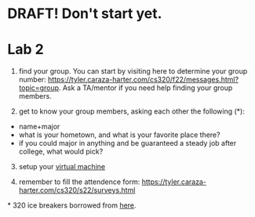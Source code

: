 # DRAFT!  Don't start yet.

# Lab 2

1. find your group.  You can start by visiting here to determine your group number: https://tyler.caraza-harter.com/cs320/f22/messages.html?topic=group.  Ask a TA/mentor if you need help finding your group members.

2. get to know your group members, asking each other the following (*):

* name+major
* what is your hometown, and what is your favorite place there?
* if you could major in anything and be guaranteed a steady job after college, what would pick?

3. setup your [virtual machine](./vm)

4. remember to fill the attendence form: https://tyler.caraza-harter.com/cs320/s22/surveys.html

\* 320 ice breakers borrowed from [here](https://www.signupgenius.com/college/icebreaker-questions-college-students.cfm).
